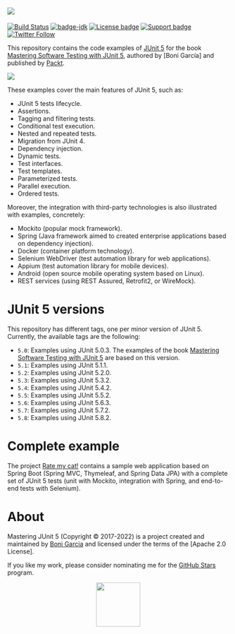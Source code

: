 # [![][Logo]][GitHub Repository]

[![Build Status](https://github.com/bonigarcia/mastering-junit5/workflows/build/badge.svg)](https://github.com/bonigarcia/mastering-junit5/actions)
[![badge-jdk](https://img.shields.io/badge/jdk-17-green.svg)](https://www.oracle.com/java/technologies/downloads/)
[![License badge](https://img.shields.io/badge/license-Apache2-green.svg)](https://www.apache.org/licenses/LICENSE-2.0)
[![Support badge](https://img.shields.io/badge/stackoverflow-junit5-green.svg?logo=stackoverflow)](https://stackoverflow.com/questions/tagged/junit5)
[![Twitter Follow](https://img.shields.io/twitter/follow/boni_gg.svg?style=social)](https://twitter.com/boni_gg)

This repository contains the code examples of [JUnit 5] for the book [Mastering Software Testing with JUnit 5], authored by [Boni García] and published by [Packt].

[![][Cover]][Packt]

These examples cover the main features of JUnit 5, such as:

* JUnit 5 tests lifecycle.
* Assertions.
* Tagging and filtering tests.
* Conditional test execution.
* Nested and repeated tests.
* Migration from JUnit 4.
* Dependency injection.
* Dynamic tests.
* Test interfaces.
* Test templates.
* Parameterized tests.
* Parallel execution.
* Ordered tests.

Moreover, the integration with third-party technologies is also illustrated with examples, concretely:

* Mockito (popular mock framework).
* Spring (Java framework aimed to created enterprise applications based on dependency injection).
* Docker (container platform technology).
* Selenium WebDriver (test automation library for web applications).
* Appium (test automation library for mobile devices).
* Android (open source mobile operating system based on Linux).
* REST services (using REST Assured, Retrofit2, or WireMock).

# JUnit 5 versions

This repository has different tags, one per minor version of JUnit 5. Currently, the available tags are the following:

* `5.0`: Examples using JUnit 5.0.3. The examples of the book [Mastering Software Testing with JUnit 5] are based on this version.
* `5.1`: Examples using JUnit 5.1.1.
* `5.2`: Examples using JUnit 5.2.0.
* `5.3`: Examples using JUnit 5.3.2.
* `5.4`: Examples using JUnit 5.4.2.
* `5.5`: Examples using JUnit 5.5.2.
* `5.6`: Examples using JUnit 5.6.3.
* `5.7`: Examples using JUnit 5.7.2.
* `5.8`: Examples using JUnit 5.8.2.

# Complete example

The project [Rate my cat!] contains a sample web application based on Spring Boot (Spring MVC, Thymeleaf, and Spring Data JPA)
with a complete set of JUnit 5 tests (unit with Mockito, integration with Spring, and end-to-end tests with Selenium).  

# About

Mastering JUnit 5 (Copyright &copy; 2017-2022) is a project created and maintained by [Boni Garcia] and licensed under the terms of the [Apache 2.0 License].

If you like my work, please consider nominating me for the [GitHub Stars](https://stars.github.com/nominate/) program.

<p align="center"><a href="https://stars.github.com/nominate/"> <img src="https://avatars.githubusercontent.com/u/61242156?s=200&v=4" width="100"/></a></p>

[JUnit 5]: https://junit.org/junit5/
[Boni Garcia]: https://bonigarcia.dev/
[Logo]: https://bonigarcia.github.io/img/mastering_junit5_logo.png
[GitHub Repository]: https://github.com/bonigarcia/mastering-junit5
[Mastering Software Testing with JUnit 5]: https://www.amazon.com/Mastering-Software-Testing-JUnit-Comprehensive-ebook/dp/B076ZQCK5Q
[Packt]: https://www.packtpub.com/product/mastering-software-testing-with-junit-5/9781787285736
[Rate my cat!]: https://github.com/bonigarcia/rate-my-cat
[Cover]: https://bonigarcia.dev/img/mastering-software-testing-with-junit-5.png